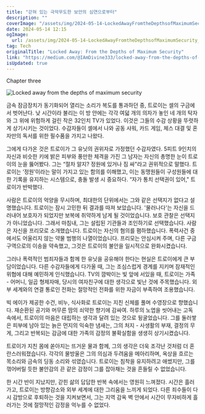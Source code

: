 ```yaml
---
title: "갇혀 있는 극악무도한 보안의 심연으로부터"
description: ""
coverImage: "/assets/img/2024-05-14-LockedAwayFromtheDepthsofMaximumSecurity_0.png"
date: 2024-05-14 12:15
ogImage: 
  url: /assets/img/2024-05-14-LockedAwayFromtheDepthsofMaximumSecurity_0.png
tag: Tech
originalTitle: "Locked Away: From the Depths of Maximum Security"
link: "https://medium.com/@IAmDivine333/locked-away-from-the-depths-of-maximum-security-cdefc8d712ba"
isUpdated: true
---
```





Chapter three

![Locked away from the depths of maximum security](/assets/img/2024-05-14-LockedAwayFromtheDepthsofMaximumSecurity_0.png)

금속 잠금장치가 동기화되어 열리는 소리가 복도를 통과하던 중, 트로이는 셀의 구금에서 벗어난다. 낮 시간이라 불리는 이 방 안에는 각각 여덟 개의 의자가 놓인 네 개의 탁자와 그 위에 위험하게 걸린 작은 32인치 TV가 있었다. 이것은 그들의 수감 상황을 뚜렷하게 상기시키는 것이었다. 수감자들이 셀에서 나와 공동 샤워, 카드 게임, 체스 대결 및 혼자만의 독서를 위한 필수품을 가지고 나왔다.

그에게 다가온 것은 트로이가 그 유닛의 권위자로 가정했던 수감자였다. 5피트 9인치의 자신과 비슷한 키에 밝은 피부와 풍만한 체격을 가진 그 남자는 자신의 총명한 눈이 트로이의 눈을 뚫어봤다. 그는 “절차 알지? 정원에 있거나 짐 싸"라고 권위적으로 말했다. 트로이는 ‘정원’이라는 말이 가지고 있는 함의를 이해했고, 이는 동맹원들이 구성원들에 대한 기록을 유지하는 시스템으로, 충돌 발생 시 중요하다. “자가 통치 선택권이 있어," 트로이가 반박했다.



사람은 트로이의 억양을 무시하며, 최대한의 단위에서는 그와 같은 선택지가 없다고 설명했습니다. 트로이는 잠시 고민한 뒤 결과를 따져 보았습니다. '물러나다'는 자신을 드러내어 보호자가 되었지만 보복에 취약하게 남게 될 것이었습니다. 보호 관찰은 선택지가 아니었습니다. 그래서 마침내, 그는 설립된 기관들과 조인하기로 선택했습니다. 사람은 자신을 프리모로 소개했습니다. 트로이는 자신의 혐의를 폄하했습니다. 폭력사건 중에서도 어울리지 않는 약물 범행의 나열이었습니다. 프리모는 안심시켜 주며, 다른 구금구역으로의 이송을 약속했고, 그것은 트로이의 불안을 일시적으로 완화시켰습니다.

그러나 폭력적인 범죄자들과 함께 한 유닛을 공유해야 한다는 현실은 트로이에게 큰 부담이었습니다. 다른 수감자들에게 다가올 때, 그는 조심스럽게 경계를 지키며 잠재적인 위협에 대해 예민하게 인식했습니다. TV의 깜박이는 빛 앞에 서있을 때, 트로이는 가족 - 어머니, 일곱 형제자매, 당시의 여자친구에 대한 생각으로 빛난 것에 주목했습니다. 외부 세계와의 연결 통로인 전화는 절망적인 전화를 위한 자금이 부족하여 조용했습니다.

빅 에이가 제공한 수건, 비누, 식사화로 트로이는 지친 신체를 풀며 수영장으로 향했습니다. 재순환된 공기와 머무른 땀의 쇠약한 향기에 감싸여. 하루의 노엽을 씻어내는 고독 속에서, 트로이의 마음은 대립하는 생각과 달려 있는 것으로 뒹굴었습니다. 그를 둘러쌓은 피부에 남아 있는 늙은 먼지의 익숙한 냄새는, 그의 처지 - 사생활의 부재, 결정의 무게, 그리고 반복되는 감금에 대한 가족의 감정의 불확실함을 생생히 상기시켰습니다.

트로이가 지친 몸에 쏟아지는 뜨거운 물과 함께, 그의 생각은 더욱 조각난 것처럼 더 혼란스러워졌습니다. 각각의 물방울은 그의 의심과 두려움을 메아리하며, 옥상을 흐르는 목소리와 금속의 딩동 소리와 섞였습니다. 트로이는 침착을 유지하려고 애썼지만, 그를 꺾어버릴 듯한 불안감의 끈 같은 감정이 그를 잡아채는 것을 흔들릴 수 없었습니다.



한 시간 반이 지났지만, 갇힌 삶의 답답한 반복 속에서는 영원히 느껴졌다. 시간은 흘러가고, 트로이는 방향감소와 외부 세계에 대한 그리움을 느끼게 되었다. 다른 죄수들이 다시 감방으로 후퇴하는 것을 지켜보면서, 그는 지역 감옥 벽 안에서 시간이 무자비하게 흘러가는 것에 절망적인 감정을 억누를 수 없었다.
